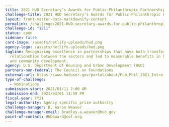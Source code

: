 ```yaml
---
title: 2021 HUD Secretary’s Awards for Public-Philanthropic Partnerships
challenge-title: 2021 HUD Secretary’s Awards for Public-Philanthropic Partnerships
layout: front-matter-data-markdownify-content
permalink: /challenge/2021-HUD-secretary-awards-for-public-philanthropic-partnerships/
challenge-id: "1211"
status: open
sidenav: false
card-image: /assets/netlify-uploads/hud.png
agency-logo: /assets/netlify-uploads/hud.png
tagline: Recognizing excellence in partnerships that have both transformed the
  relationships between the sectors and led to measurable benefits in housing
  and community development.
agency: U.S. Department of Housing and Urban Development (HUD)
partners-non-federal: The Council on Foundations
external-url: https://www.huduser.gov/portal/about/Pub_Phil_2021_Intro.html
type-of-challenge:
  - Nominations
submission-start: 2021/01/11 7:00 AM
submission-end: 2021/03/01 11:59 PM
fiscal-year: FY21
legal-authority: Agency specific prize authority
challenge-manager: B. Aaron Weaver
challenge-manager-email: Bradley.a.weaver@hud.gov
point-of-contact: HUDaward@cof.org
---
```

